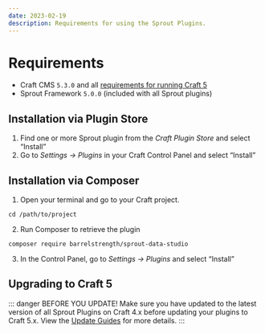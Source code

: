 ```yaml
---
date: 2023-02-19
description: Requirements for using the Sprout Plugins.
---
```


# Requirements

- Craft CMS `5.3.0` and all [requirements for running Craft 5](https://craftcms.com/docs/5.x/requirements.html)
- Sprout Framework `5.0.0` (included with all Sprout plugins)

## Installation via Plugin Store

1. Find one or more Sprout plugin from the _Craft Plugin Store_ and select “Install”
3. Go to _Settings → Plugins_ in your Craft Control Panel and select “Install”

## Installation via Composer

1. Open your terminal and go to your Craft project.

```
cd /path/to/project
```

2. Run Composer to retrieve the plugin

```
composer require barrelstrength/sprout-data-studio
```

3. In the Control Panel, go to _Settings → Plugins_ and select “Install”

## Upgrading to Craft 5

::: danger BEFORE YOU UPDATE!
Make sure you have updated to the latest version of all Sprout Plugins on Craft 4.x before updating your plugins to Craft 5.x. View the [Update Guides](/update-guides/index.md) for more details.
:::

